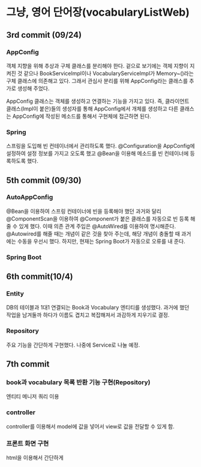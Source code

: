 # 그냥, 영어 단어장(vocabularyListWeb)
## 3rd commit (09/24)
### AppConfig
객체 지향을 위해 추상과 구체 클래스를 분리해야 한다. 겉으로 보기에는 객체 지향이 지켜진 것 같으나 BookServiceImpl이나 VocabularyServiceImpl가 Memory~()라는 구체 클래스에 의존해고 있다. 그래서 관심사 분리를 위해 AppConfig라는 클래스를 추가로 생성해 주었다.

AppConfig 클래스는 객체를 생성하고 연결하는 기능을 가지고 있다. 즉, 클라이언트 클래스(Impl이 붙은)들의 생성자를 통해 AppConfig에서 개체를 생성하고 다른 클래스는 AppConfig에 작성된 메소드를 통해서 구현체에 접근하면 된다.

### Spring
스프링을 도입해 빈 컨테이너에서 관리하도록 했다. @Configuration을 AppConfig에 설정하여 설정 정보를 가지고 오도록 했고 @Bean을 이용해 메소드를 빈 컨테이너에 등록하도록 했다.
## 5th commit (09/30)
### AutoAppConfig
@Bean을 이용하여 스프링 컨테이너에 빈을 등록해야 했던 과거와 달리 @ComponentScan을 이용하여 @Component가 붙은 클래스를 자동으로 빈 등록 해줄 수 있게 했다. 이때 의존 관계 주입은 @AutoWired를 이용하여 명시해준다. @Autowired를 해줄 때는 개념이 같은 것을 찾아 주는데, 해당 개념이 충돌할 때 과거에는 수동을 우선시 했다. 하지만, 현재는 Spring Boot가 자동으로 오류를 내 준다. 

### Spring Boot
## 6th commit(10/4)
### Entity
DB의 테이블과 1대1 연결되는 Book과 Vocabulary 엔티티를 생성했다. 과거에 했던 작업을 남겨둘까 하다가 이름도 겹치고 복잡해져서 과감하게 지우기로 결정.
### Repository
주요 기능을 간단하게 구현했다. 나중에 Service로 나눌 예정.

## 7th commit
### book과 vocabulary 목록 반환 기능 구현(Repository)
엔티티 메니저 쿼리 이용
### controller
controller를 이용해서 model에 값을 넣어서 view로 값을 전달할 수 있게 함.
### 프론트 화면 구현
html을 이용해서 간단하게

